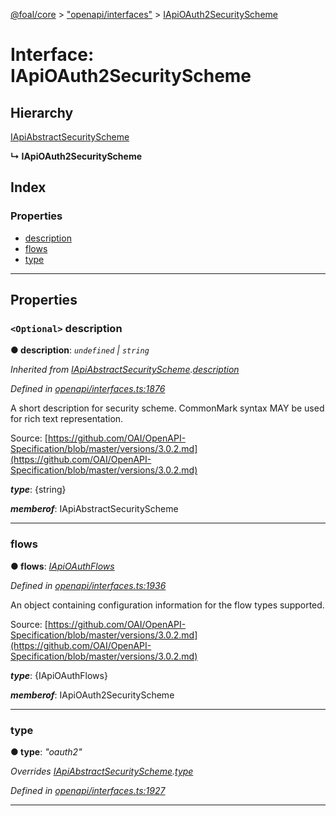 [@foal/core](../README.md) > ["openapi/interfaces"](../modules/_openapi_interfaces_.md) > [IApiOAuth2SecurityScheme](../interfaces/_openapi_interfaces_.iapioauth2securityscheme.md)

# Interface: IApiOAuth2SecurityScheme

## Hierarchy

 [IApiAbstractSecurityScheme](_openapi_interfaces_.iapiabstractsecurityscheme.md)

**↳ IApiOAuth2SecurityScheme**

## Index

### Properties

* [description](_openapi_interfaces_.iapioauth2securityscheme.md#description)
* [flows](_openapi_interfaces_.iapioauth2securityscheme.md#flows)
* [type](_openapi_interfaces_.iapioauth2securityscheme.md#type)

---

## Properties

<a id="description"></a>

### `<Optional>` description

**● description**: *`undefined` \| `string`*

*Inherited from [IApiAbstractSecurityScheme](_openapi_interfaces_.iapiabstractsecurityscheme.md).[description](_openapi_interfaces_.iapiabstractsecurityscheme.md#description)*

*Defined in [openapi/interfaces.ts:1876](https://github.com/FoalTS/foal/blob/7934e4d7/packages/core/src/openapi/interfaces.ts#L1876)*

A short description for security scheme. CommonMark syntax MAY be used for rich text representation.

Source: [https://github.com/OAI/OpenAPI-Specification/blob/master/versions/3.0.2.md](https://github.com/OAI/OpenAPI-Specification/blob/master/versions/3.0.2.md)

*__type__*: {string}

*__memberof__*: IApiAbstractSecurityScheme

___
<a id="flows"></a>

###  flows

**● flows**: *[IApiOAuthFlows](_openapi_interfaces_.iapioauthflows.md)*

*Defined in [openapi/interfaces.ts:1936](https://github.com/FoalTS/foal/blob/7934e4d7/packages/core/src/openapi/interfaces.ts#L1936)*

An object containing configuration information for the flow types supported.

Source: [https://github.com/OAI/OpenAPI-Specification/blob/master/versions/3.0.2.md](https://github.com/OAI/OpenAPI-Specification/blob/master/versions/3.0.2.md)

*__type__*: {IApiOAuthFlows}

*__memberof__*: IApiOAuth2SecurityScheme

___
<a id="type"></a>

###  type

**● type**: *"oauth2"*

*Overrides [IApiAbstractSecurityScheme](_openapi_interfaces_.iapiabstractsecurityscheme.md).[type](_openapi_interfaces_.iapiabstractsecurityscheme.md#type)*

*Defined in [openapi/interfaces.ts:1927](https://github.com/FoalTS/foal/blob/7934e4d7/packages/core/src/openapi/interfaces.ts#L1927)*

___

